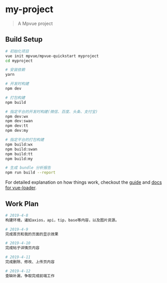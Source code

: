 # my-project

> A Mpvue project

## Build Setup

``` bash
# 初始化项目
vue init mpvue/mpvue-quickstart myproject
cd myproject

# 安装依赖
yarn

# 开发时构建
npm dev

# 打包构建
npm build

# 指定平台的开发时构建(微信、百度、头条、支付宝)
npm dev:wx
npm dev:swan
npm dev:tt
npm dev:my

# 指定平台的打包构建
npm build:wx
npm build:swan
npm build:tt
npm build:my

# 生成 bundle 分析报告
npm run build --report
```

For detailed explanation on how things work, checkout the [guide](http://vuejs-templates.github.io/webpack/) and [docs for vue-loader](http://vuejs.github.io/vue-loader).

## Work Plan

``` bash
# 2019-4-8
构建环境，诸如axios，api，tip，base等内容，以及图片资源。

# 2019-4-9
完成首页和我的页面的显示效果

# 2019-4-10
完成帖子详情页内容

# 2019-4-11
完成删除、修改、上传页内容

# 2019-4-12
查缺补漏，争取完成前端工作
